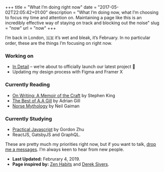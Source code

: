 +++
title = "What I’m doing right now"
date = "2017-05-02T22:05:42+01:00"
description = "What I’m doing now, what I’m choosing to focus my time and attention on. Maintaining a page like this is an incredibly effective way of staying on track and blocking out the noise"
slug = "now"
url = "now"
+++

I’m back in London, 🇬🇧 it’s wet and bleak, it’s February. In no particular order, these are the things I’m focusing on right now.

### Working on

- [In Detail](https://indtl.com/) – we’re about to officially launch our latest project 🎉
- Updating my design process with Figma and Framer X

### Currently Reading

- [On Writing: A Memoir of the Craft](https://www.goodreads.com/book/show/10569.On_Writing) by Stephen King
- [The Best of A.A Gill](https://www.goodreads.com/book/show/36577083-the-best-of-a-a-gill) by Adrian Gill
- [Norse Mythology](https://www.goodreads.com/book/show/37903770-norse-mythology) by Neil Gaiman

### Currently Studying
- [Practical Javascript](https://watchandcode.com/p/practical-javascript) by Gordon Zhu
- ReactJS, GatsbyJS and GraphQL.


These are pretty much my priorities right now, but if you want to talk, [drop me a messages](/contact/). I’m always keen to hear from new people.

- **Last Updated:** Februrary 4, 2019.
- **Page inspired by:** [Zen Habits](https://zenhabits.net/now/) and [Derek Sivers](https://nownownow.com/about).
